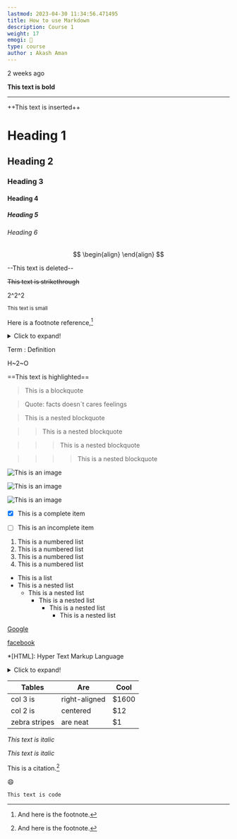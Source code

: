 ```yaml
---
lastmod: 2023-04-30 11:34:56.471495
title: How to use Markdown
description: Course 1
weight: 17
emogi: 🤡
type: course
author : Akash Aman
---
```



<time datetime="2013-04-06T12:32+00:00">2 weeks ago</time>


**This text is bold**


---


++This text is inserted++


# Heading 1 
## Heading 2 
### Heading 3 
#### Heading 4 
##### Heading 5 
###### Heading 6 


$$
\begin{align}
\end{align}
$$


--This text is deleted--


~~This text is strikethrough~~


2^2^2


<sub>This text is small</sub>


Here is a footnote reference,[^1]
[^1]: And here is the footnote.


<details>
<summary>Click to expand!</summary>
</details>


Term
: Definition


H~2~O


==This text is highlighted==


> This is a blockquote

> Quote: facts doesn`t cares feelings 

> This is a nested blockquote

>> This is a nested blockquote

>>> This is a nested blockquote

>>>> This is a nested blockquote


![This is an image](https://www.google.com/images/branding/googlelogo/1x/googlelogo_color_272x92dp.png)

![This is an image](https://images.pexels.com/photos/14980905/pexels-photo-14980905.jpeg "This is a title")

![This is an image](https://images.pexels.com/photos/1612351/pexels-photo-1612351.jpeg)


- [x] This is a complete item
- [ ] This is an incomplete item


1. This is a numbered list
2. This is a numbered list
3. This is a numbered list
4. This is a numbered list
- This is a list
- This is a nested list
	- This is a nested list
		- This is a nested list
			- This is a nested list
				- This is a nested list


[Google](https://www.google.com)

[facebook](https://www.facebook.com "This is a title")


*[HTML]: Hyper Text Markup Language


<details>
<summary>Click to expand!</summary>
</details>


| Tables | Are | Cool |
| --- | --- | --- |
| col 3 is | right-aligned | $1600 |
| col 2 is | centered | $12 |
| zebra stripes | are neat | $1 |


*This text is italic*

_This text is italic_


This is a citation.[^1]
[^1]: This is a citation.


:smile:


`This text is code`
